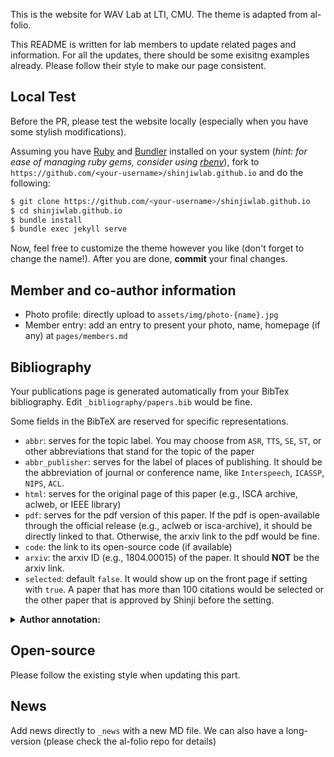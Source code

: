 This is the website for WAV Lab at LTI, CMU. The theme is adapted from al-folio.

This README is written for lab members to update related pages and information. For all the updates, there should be some exisitng examples already. Please follow their style to make our page consistent.

## Local Test
Before the PR, please test the website locally (especially when you have some stylish modifications).

Assuming you have [Ruby](https://www.ruby-lang.org/en/downloads/) and [Bundler](https://bundler.io/) installed on your system (*hint: for ease of managing ruby gems, consider using [rbenv](https://github.com/rbenv/rbenv)*), fork to `https://github.com/<your-username>/shinjiwlab.github.io` and do the following:

```bash
$ git clone https://github.com/<your-username>/shinjiwlab.github.io
$ cd shinjiwlab.github.io
$ bundle install
$ bundle exec jekyll serve
```

Now, feel free to customize the theme however you like (don't forget to change the name!).
After you are done, **commit** your final changes.

## Member and co-author information

- Photo profile: directly upload to `assets/img/photo-{name}.jpg`
- Member entry: add an entry to present your photo, name, homepage (if any) at `pages/members.md`


## Bibliography

Your publications page is generated automatically from your BibTex bibliography.
Edit `_bibliography/papers.bib` would be fine.

Some fields in the BibTeX are reserved for specific representations.
- `abbr`: serves for the topic label. You may choose from `ASR`, `TTS`, `SE`, `ST`, or other abbreviations that stand for the topic of the paper
- `abbr_publisher`: serves for the label of places of publishing. It should be the abbreviation of journal or conference name, like `Interspeech`, `ICASSP`, `NIPS`, `ACL`.
- `html`: serves for the original page of this paper (e.g., ISCA archive, aclweb, or IEEE library)
- `pdf`: serves for the pdf version of this paper. If the pdf is open-available through the official release (e.g., aclweb or isca-archive), it should be directly linked to that. Otherwise, the arxiv link to the pdf would be fine.
- `code`: the link to its open-source code (if available)
- `arxiv`: the arxiv ID (e.g., 1804.00015) of the paper. It should <strong>NOT</strong> be the arxiv link.
- `selected`: default `false`. It would show up on the front page if setting with `true`. A paper that has more than 100 citations would be selected or the other paper that is approved by Shinji before the setting.

<details><summary><strong>Author annotation:</strong></summary>

In publications, the author entry for yourself is identified by string `scholar:last_name` and string array `scholar:first_name` in `_config.yml`:
```
scholar:
  last_name: Einstein
  first_name: [Albert, A.]
```
If the entry matches the last name and one form of the first name, it will be underlined.
Keep meta-information about your co-authors in `_data/coauthors.yml`, and Jekyll will insert links to their webpages automatically.
The co-author data format in `_data/coauthors.yml` is as follows,
```
"Adams":
  - firstname: ["Edwin", "E.", "E. P.", "Edwin Plimpton"]
    url: https://en.wikipedia.org/wiki/Edwin_Plimpton_Adams

"Podolsky":
  - firstname: ["Boris", "B.", "B. Y.", "Boris Yakovlevich"]
    url: https://en.wikipedia.org/wiki/Boris_Podolsky

"Rosen":
  - firstname: ["Nathan", "N."]
    url: https://en.wikipedia.org/wiki/Nathan_Rosen

"Bach":
  - firstname: ["Johann Sebastian", "J. S."]
    url: https://en.wikipedia.org/wiki/Johann_Sebastian_Bach

  - firstname: ["Carl Philipp Emanuel", "C. P. E."]
    url: https://en.wikipedia.org/wiki/Carl_Philipp_Emanuel_Bach
```
If the entry matches one of the combinations of the last names and the first names, it will be highlighted and linked to the url provided.

</details>

## Open-source
Please follow the existing style when updating this part. 

## News
Add news directly to `_news` with a new MD file. We can also have a long-version (please check the al-folio repo for details)
